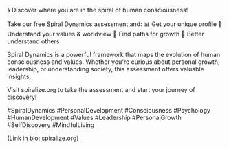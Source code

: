🌀 Discover where you are in the spiral of human consciousness!

Take our free Spiral Dynamics assessment and:
📊 Get your unique profile
🧠 Understand your values & worldview
🌱 Find paths for growth
🤝 Better understand others

Spiral Dynamics is a powerful framework that maps the evolution of human consciousness and values. Whether you're curious about personal growth, leadership, or understanding society, this assessment offers valuable insights.

Visit spiralize.org to take the assessment and start your journey of discovery! 

#SpiralDynamics #PersonalDevelopment #Consciousness #Psychology #HumanDevelopment #Values #Leadership #PersonalGrowth #SelfDiscovery #MindfulLiving

(Link in bio: spiralize.org)
